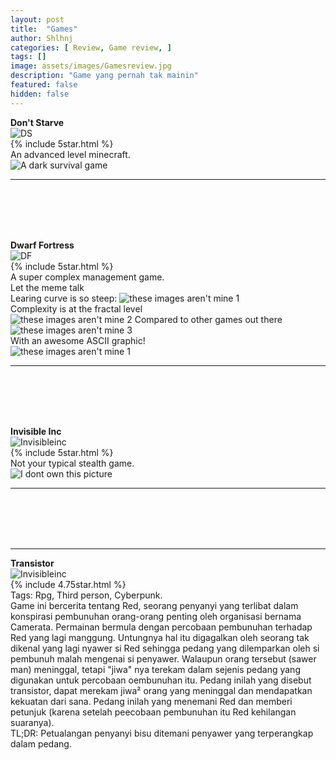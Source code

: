 ```yaml
---
layout: post
title:  "Games"
author: Shlhnj
categories: [ Review, Game review, ]
tags: []
image: assets/images/Gamesreview.jpg
description: "Game yang pernah tak mainin"
featured: false
hidden: false
---
```


**Don't Starve** <br>
![DS](/assets/images/Dontstarve.jpg) <br>
{% include 5star.html %} <br>
An advanced level minecraft. <br>
![A dark survival game](/assets/images/Dontstarvememe.jpg)

---
<br>
<br>
<br>
<br>

**Dwarf Fortress** <br>
![DF](/assets/images/DF.jpg) <br>
{% include 5star.html %} <br>
A super complex management game. <br>
Let the meme talk <br>
Learing curve is so steep:
![these images aren't mine 1](/assets/images/DFgraph.jpg)<br> 
Complexity is at the fractal level<br> 
![these images aren't mine 2](/assets/images/DFfractal.jpg)
Compared to other games out there<br> 
![these images aren't mine 3](/assets/images/DFcomparison.jpg)<br> 
With an awesome ASCII graphic!<br> 
![these images aren't mine 1](/assets/images/DFascii.gif)<br> 

---
<br>
<br>
<br>
<br>

**Invisible Inc** <br>
![Invisibleinc](/assets/images/Invisibleinc.jpg) <br>
{% include 5star.html %} <br>
Not your typical stealth game. <br>
![I dont own this picture](/assets/images/Invisibleincgraph.jpg)

---
<br>
<br>
<br>
<br>

---
**Transistor** <br>
![Invisibleinc](/assets/images/Transistor.jpg) <br>
{% include 4.75star.html %} <br>
Tags: Rpg, Third person, Cyberpunk. <br>
Game ini bercerita tentang Red, seorang penyanyi yang terlibat dalam konspirasi pembunuhan orang-orang penting oleh organisasi bernama Camerata. Permainan bermula dengan percobaan pembunuhan terhadap Red yang lagi manggung. Untungnya hal itu digagalkan oleh seorang tak dikenal yang lagi nyawer si Red sehingga pedang yang dilemparkan oleh si pembunuh malah mengenai si penyawer. Walaupun orang tersebut (sawer man) meninggal, tetapi "jiwa" nya terekam dalam sejenis pedang yang digunakan untuk percobaan oembunuhan itu. Pedang inilah yang disebut transistor, dapat merekam jiwa² orang yang meninggal dan mendapatkan kekuatan dari sana. Pedang inilah yang menemani Red dan memberi petunjuk (karena setelah peecobaan pembunuhan itu Red kehilangan suaranya).
<br>
TL;DR: Petualangan penyanyi bisu ditemani penyawer yang terperangkap dalam pedang.
